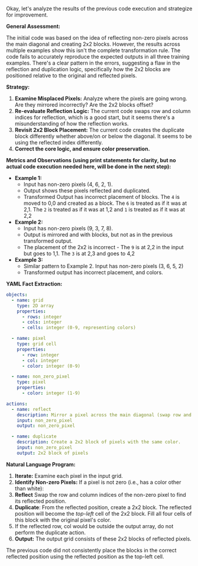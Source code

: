 Okay, let's analyze the results of the previous code execution and strategize for improvement.

**General Assessment:**

The initial code was based on the idea of reflecting non-zero pixels across the main diagonal and creating 2x2 blocks. However, the results across multiple examples show this isn't the complete transformation rule. The code fails to accurately reproduce the expected outputs in all three training examples. There's a clear pattern in the errors, suggesting a flaw in the reflection and duplication logic, specifically how the 2x2 blocks are positioned relative to the original and reflected pixels.

**Strategy:**

1. **Examine Misplaced Pixels:** Analyze where the pixels are going wrong. Are they mirrored incorrectly? Are the 2x2 blocks offset?
2. **Re-evaluate Reflection Logic:** The current code swaps row and column indices for reflection, which is a good start, but it seems there's a misunderstanding of how the reflection works.
3. **Revisit 2x2 Block Placement:** The current code creates the duplicate block differently whether above/on or below the diagonal. It seems to be using the reflected index differently.
4. **Correct the core logic, and ensure color preservation.**

**Metrics and Observations (using print statements for clarity, but no actual code execution needed here, will be done in the next step):**

*   **Example 1:**
    *   Input has non-zero pixels (4, 6, 2, 1).
    *   Output shows these pixels reflected and duplicated.
    *   Transformed Output has incorrect placement of blocks. The `4` is moved to 0,0 and created as a block. The `6` is treated as if it was at 2,1. The `2` is treated as if it was at 1,2 and `1` is treated as if it was at 2,2
*   **Example 2:**
    *   Input has non-zero pixels (9, 3, 7, 8).
    *   Output is mirrored and with blocks, but not as in the previous transformed output.
    *   The placement of the 2x2 is incorrect - The `9` is at 2,2 in the input but goes to 1,1. The `3` is at 2,3 and goes to 4,2
*   **Example 3:**
    *   Similar pattern to Example 2. Input has non-zero pixels (3, 6, 5, 2)
    *   Transformed output has incorrect placement, and colors.

**YAML Fact Extraction:**


```yaml
objects:
  - name: grid
    type: 2D array
    properties:
      - rows: integer
      - cols: integer
      - cells: integer (0-9, representing colors)

  - name: pixel
    type: grid cell
    properties:
      - row: integer
      - col: integer
      - color: integer (0-9)

  - name: non_zero_pixel
    type: pixel
    properties:
      - color: integer (1-9)

actions:
  - name: reflect
    description: Mirror a pixel across the main diagonal (swap row and column indices).
    input: non_zero_pixel
    output: non_zero_pixel

  - name: duplicate
    description: Create a 2x2 block of pixels with the same color.
    input: non_zero_pixel
    output: 2x2 block of pixels
```


**Natural Language Program:**

1.  **Iterate:** Examine each pixel in the input grid.
2.  **Identify Non-zero Pixels:** If a pixel is not zero (i.e., has a color other than white):
3.  **Reflect** Swap the row and column indices of the non-zero pixel to find its reflected position.
4. **Duplicate**: From the reflected position, create a 2x2 block. The reflected position will become the *top-left* cell of the 2x2 block. Fill all four cells of this block with the original pixel's color.
5. If the reflected row, col would be outside the output array, do not perform the duplicate action.
6. **Output:** The output grid consists of these 2x2 blocks of reflected pixels.

The previous code did not consistently place the blocks in the correct reflected position using the reflected position as the top-left cell.
